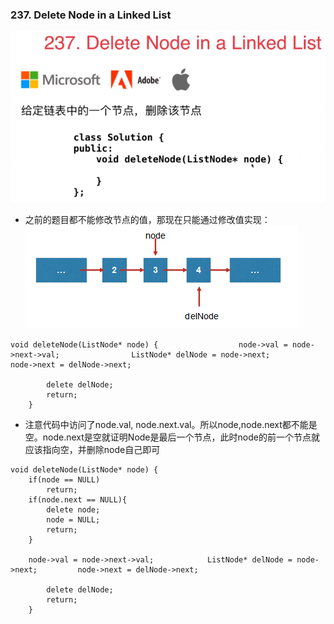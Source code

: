 ### 237. Delete Node in a Linked List
![image](assets/clipboard-1540351040600.png)
- 之前的题目都不能修改节点的值，那现在只能通过修改值实现：
![image](assets/1779926-35bb74aaabbb9dc7.png)

```
void deleteNode(ListNode* node) {                  node->val = node->next->val;                ListNode* delNode = node->next;             node->next = delNode->next;  

        delete delNode;        
        return;     
    } 
```
- 注意代码中访问了node.val, node.next.val。所以node,node.next都不能是空。node.next是空就证明Node是最后一个节点，此时node的前一个节点就应该指向空，并删除node自己即可
```
void deleteNode(ListNode* node) {
    if(node == NULL)
        return;
    if(node.next == NULL){
        delete node;
        node = NULL;
        return;
    }
        
    node->val = node->next->val;            ListNode* delNode = node->next;         node->next = delNode->next;  

        delete delNode;        
        return;     
    } 
```



